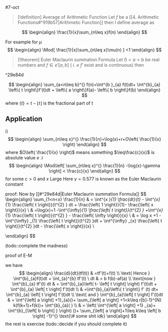 #7-oct 

> [!definition] Average of Arithmetic Function
>  Let  $f$  be a [[4. Arithmetic Functions#^919b57|Arithmetic Function]] then I define average as 
>  
$$
\begin{align}
\frac{1}{x}\sum_{n\leq x}f(n)
\end{align}
$$

For example for $\mu$
$$
\begin{align}
\Mod[  \frac{1}{x}\sum_{n\leq x}\mu(n)   ] <1
\end{align}
$$

>[!theorem] Euler Maclaurin summation Formula
Let $0<a<b$ be real numbers and $f\in e'[a,b]$ ( $i$. $e$ $f'$ exist and is continuous) 
then


^29e84d

$$
\begin{align}
			\sum_{a<n\leq b}^{} f(n)=\int^{b }_{a} f(t)dt+ \int^{b}_{a} \left\{ t \right\}f'(t)dt + \left\{ a \right\}f(a)- \left\{ b \right\}f(b)
\end{align}
$$
where $\left\{ t \right\}=t-\lfloor t \rfloor$ is the fractional part of t
## Application 

i) 
$$
\begin{align}
\sum_{n\leq x}^{} \frac{1}{n}=\log(x)+r+O\left( \frac{1}{x} \right)
\end{align}
$$
where $O\left( \frac{1}{x} \right)$ means something $\leq\frac{c}{x}$ is absolute value  $e$ .i
$$
\begin{align}
\Mod\left[ \sum_{n\leq x}^{} \frac{1}{n} -\log(x)-\gamma \right] < \frac{c}{x}
\end{align}
$$
for some $c>0$ and $x$ Large
Here $\gamma=0.577$ is known as the Euler Maclaurin constant

proof:
Now by [[#^29e84d|Euler Maclaurin summation Formula]] 
$$
\begin{align}
		\sum_{1<n<x} \frac{1}{n}  & = \int^{x }_{1} \frac{dt}{t} - \int^{x}_{1} \frac{\left\{ t \right\}}{t^{2} }  dt +  \frac{\left\{ 1  \right\}}{1}- \frac{\left\{ x \right\}}{x} \\
 & =\log(x)+1 -\int^{\infty}_{1}  \frac{\left\{ t \right\}}{t^{2} } +\int^{x}_{1}  \frac{\left\{ t \right\}}{t^{2} } - \frac{\left\{ \infty \right\}}{x} \\
 & = \log x +1 - \int^{\infty} _{1}  \frac{\left\{ t \right\}}{t^{2} }dt + \int^{\infty} _{x} \frac{\left\{ t \right\}}{t^{2} }dt - \frac{\left\{ x \right\}}{x} \\

\end{align}
$$

(todo::complete the madness)

proof of E-M

we have
$$
\begin{align}
\frac{d}{dt}(tf(t)) & =tf'(t)+f(t) \\
\text{ Hence } \int^{b}_{a}f(t)dt + \int_{a}^{b}    tf'(t) \ dt & = b f(b)-af(a) \\
\text{now } \int^{b}_{a}  tf'(t) dt  & = \int^{b}_{a}\left( t- \left[ t \right]  \right)   f'(t)dt + \int^{b}_{a}  \left[ t \right] f'(t)dt \\
 & =\int^{b}_{a}\left\{ t \right\}   f' (t) dt+ \int^{b}_{a}  \left[ t \right] f'(t)dt \\
		\text{ and }  \int^{b}_{a}\left[ t \right] f'(t)dt & = \int^{\left[ a \right] +1}_{a}()+  \sum_{\left[ a \right] +1<k\leq r[b]-1}^{N} k(f(k+1)+f(k))+ \int^{b}_{a}( ) \\
		 & = \left( \int^{\left[ a \right] +1} _{a}+ \int^{b}_{\left[ b \right] }    \right)   ()+ \sum_{\left[ a \right]+1\leq k\leq \left[ b \right] -1}^{} \text{\# some shit idk} 
\end{align}
$$
the rest is exercise 
(todo::decide if you should complete it)
